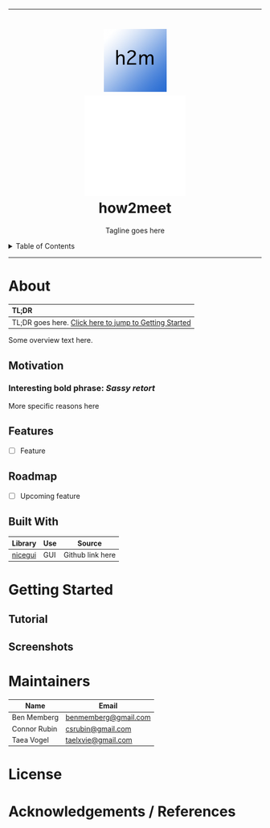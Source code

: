 
---
<h1 align="center">
    <img src="docs/assets/h2m-logo.png" alt="Logo" width="125" height="125">
    <br>
    <img src="docs/assets/company-logo.png" alt="CompanyLogo" width="200">
    <br>
    how2meet
</h1>

<p align="center">
    Tagline goes here
    <br/>
</p>

<details>
<summary>Table of Contents</summary>

- [About](#about)
    - [Description](#description)
    - [Motivation](#motivation)
    - [Features](#features)
    - [Roadmap](#roadmap)
    - [Built With](#built-with)
- [Getting Started](#getting-started)
  - [Tutorial](#tutorial)
  - [Screenshots](#screenshots)
- [Roadmap](#roadmap)
- [Maintainers](#maintainers)
- [License](#license)
- [Acknowledgements](#acknowledgements)

</details>

---

# About
| TL;DR                                                                      |
|:---------------------------------------------------------------------------|
| TL;DR goes here. [Click here to jump to Getting Started](#getting-started) |

Some overview text here.

## Motivation

### __Interesting bold phrase:__ _Sassy retort_
More specific reasons here

## Features
- [ ] Feature


## Roadmap
- [ ] Upcoming feature

## Built With
| Library                                            | Use                          | Source                                       |
|----------------------------------------------------|------------------------------|----------------------------------------------|
| [nicegui](https://nicegui.io)                      | GUI                          | Github link here                             |

# Getting Started

## Tutorial

## Screenshots

# Maintainers
| Name         | Email                |
|--------------|----------------------|
| Ben Memberg  | benmemberg@gmail.com |
| Connor Rubin | csrubin@gmail.com    |
| Taea Vogel   | taelxvie@gmail.com   |

# License

# Acknowledgements / References

